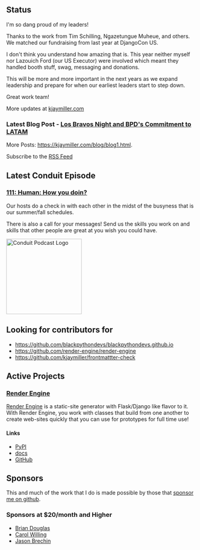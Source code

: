 ## Status

<p>I'm so dang proud of my leaders!</p>

<p>Thanks to the work from Tim Schilling, Ngazetungue Muheue, and others. We matched our fundraising from last year at DjangoCon US.</p>

<p>I don't think you understand how amazing that is. This year neither myself nor Lazouich Ford (our US Executor) were involved which meant they handled booth stuff, swag, messaging and donations.</p>

<p>This will be more and more important in the next years as we expand leadership and prepare for when our earliest leaders start to step down.</p>

<p>Great work team!</p>

More updates at [kjaymiller.com](https://kjaymiller.com/microblog/microblog)

### Latest Blog Post - [Los Bravos Night and BPD's Commitment to LATAM](https://kjaymiller.com/blog/los-bravos-night-and-bpd-s-commitment-to-latam.html)

More Posts: <https://kjaymiller.com/blog/blog1.html>.

Subscribe to the [RSS Feed](https://kjaymiller.com/allposts.rss)

## Latest Conduit Episode

### [111: Human: How you doin?](http://relay.fm/conduit/111)

Our hosts do a check in with each other in the midst of the busyness that is our summer/fall schedules.

There is also a call for your messages! Send us the skills you work on and skills that other people are great at you wish you could have.

<img src="https://kjaymiller.s3-us-west-2.amazonaws.com/images/conduit_artwork.png" height="200" width="200" alt="Conduit Podcast Logo"/>

## Looking for contributors for

- <https://github.com/blackpythondevs/blackpythondevs.github.io>
- <https://github.com/render-engine/render-engine>
- <https://github.com/kjaymiller/frontmattter-check>

## Active Projects

### [Render Engine]

[Render Engine] is a static-site generator with Flask/Django like flavor to it.
With Render Engine, you work with classes that build from one another to create
web-sites quickly that you can use for prototypes for full time use!

#### Links

- [PyPI](https://pypi.org/project/render-engine)
- [docs](https://render-engine.readthedocs.io)
- [GitHub](https://github.com/kjaymiller/render_engine)

## Sponsors

This and much of the work that I do is made possible by those that [sponsor me
on github](https://github.com/sponsors/kjaymiller).

### Sponsors at $20/month and Higher

- [Brian Douglas](https://github.com/bdougie)
- [Carol Willing](https://github.com/willingc)
- [Jason Brechin](https://github.com/brechin)

[Render Engine]: https://render-engine.readthedocs.io